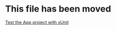﻿# This file has been moved

[Test the App project with xUnit](https://github.com/microsoft/WindowsTemplateStudio/blob/release/docs/UWP/testing/app-xunit.md)
